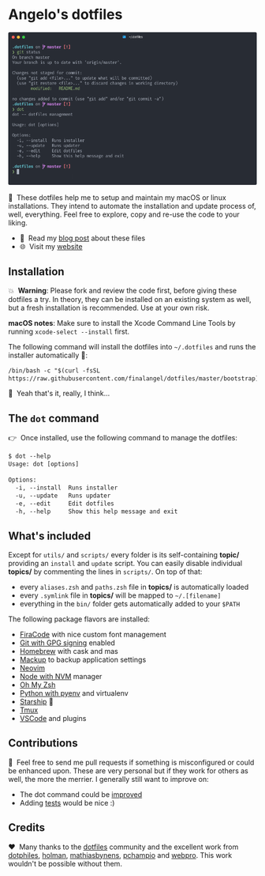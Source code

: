 # Angelo's dotfiles

![Dotfiles preview](https://raw.githubusercontent.com/finalangel/dotfiles/master/preview.png)

🤗 &nbsp;These dotfiles help me to setup and maintain my macOS or linux installations.
They intend to automate the installation and update process of, well,
everything. Feel free to explore, copy and re-use the code to your liking.

- 📖 &nbsp;Read my [blog post](https://angelo.dini.dev/blog) about these files
- 🌐 &nbsp;Visit my [website](https://angelo.dini.dev)

## Installation

💥 &nbsp;**Warning**: Please fork and review the code first, before giving these dotfiles
a try. In theory, they can be installed on an existing system as well, but a
fresh installation is recommended. Use at your own risk.

**macOS notes**: Make sure to install the Xcode Command Line Tools by running
`xcode-select --install` first.

The following command will install the dotfiles into `~/.dotfiles` and runs the
installer automatically 🤖:

    /bin/bash -c "$(curl -fsSL https://raw.githubusercontent.com/finalangel/dotfiles/master/bootstrap)"

🤔 &nbsp;Yeah that's it, really, I think...

## The `dot` command

👉 &nbsp;Once installed, use the following command to manage the dotfiles:

    $ dot --help
    Usage: dot [options]

    Options:
      -i, --install  Runs installer
      -u, --update   Runs updater
      -e, --edit     Edit dotfiles
      -h, --help     Show this help message and exit

## What's included

Except for `utils/` and `scripts/` every folder is its self-containing
**topic/** providing an `install` and `update` script. You can easily disable
individual **topics/** by commenting the lines in `scripts/`. On top of that:

- every `aliases.zsh` and `paths.zsh` file in **topics/** is automatically loaded
- every `.symlink` file in **topics/** will be mapped to `~/.[filename]`
- everything in the `bin/` folder gets automatically added to your `$PATH`

The following package flavors are installed:

- [FiraCode](https://github.com/tonsky/FiraCode) with nice custom font management
- [Git with GPG signing](https://gnupg.org/) enabled
- [Homebrew](https://brew.sh/) with cask and mas
- [Mackup](https://github.com/lra/mackup) to backup application settings
- [Neovim](https://neovim.io/)
- [Node with NVM](https://github.com/nvm-sh/nvm) manager
- [Oh My Zsh](https://github.com/ohmyzsh/ohmyzsh)
- [Python with pyenv](https://virtualenv.pypa.io/en/latest/) and virtualenv
- [Starship](https://starship.rs/) 🚀
- [Tmux](https://github.com/tmux/tmux)
- [VSCode](https://code.visualstudio.com/) and plugins

## Contributions

🐛 &nbsp;Feel free to send me pull requests if something is misconfigured or could be
enhanced upon. These are very personal but if they work for others as well,
the more the merrier. I generally still want to improve on:

- The dot command could be [improved](https://github.com/webpro/dotfiles/blob/master/bin/dotfiles)
- Adding [tests](https://github.com/webpro/dotfiles/tree/master/test) would be nice :)

## Credits

❤️ &nbsp;Many thanks to the [dotfiles](https://dotfiles.github.io/) community and
the excellent work from [dotphiles](https://github.com/dotphiles/dotphiles),
[holman](https://github.com/holman/dotfiles),
[mathiasbynens](https://github.com/mathiasbynens/dotfiles),
[pchampio](https://github.com/pchampio/dotfiles) and
[webpro](https://github.com/webpro/dotfiles). This work wouldn't be possible
without them.
